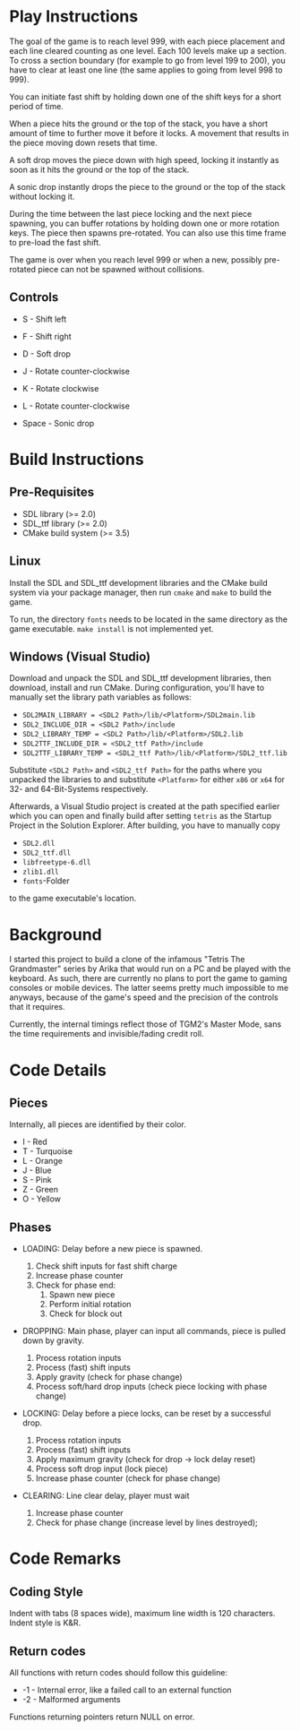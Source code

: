 # Play Instructions
The goal of the game is to reach level 999, with each piece placement and each line cleared counting as one level. Each
100 levels make up a section. To cross a section boundary (for example to go from level 199 to 200), you have to clear
at least one line (the same applies to going from level 998 to 999).

You can initiate fast shift by holding down one of the shift keys for a short period of time.

When a piece hits the ground or the top of the stack, you have a short amount of time to further move it before it
locks. A movement that results in the piece moving down resets that time.

A soft drop moves the piece down with high speed, locking it instantly as soon as it hits the ground or the top of the
stack.

A sonic drop instantly drops the piece to the ground or the top of the stack without locking it.

During the time between the last piece locking and the next piece spawning, you can buffer rotations by holding down one
or more rotation keys. The piece then spawns pre-rotated. You can also use this time frame to pre-load the fast shift.

The game is over when you reach level 999 or when a new, possibly pre-rotated piece can not be spawned without
collisions.

## Controls

* S - Shift left
* F - Shift right
* D - Soft drop

* J - Rotate counter-clockwise
* K - Rotate clockwise
* L - Rotate counter-clockwise

* Space - Sonic drop

# Build Instructions
## Pre-Requisites

* SDL library (>= 2.0)
* SDL_ttf library (>= 2.0)
* CMake build system (>= 3.5)

## Linux
Install the SDL and SDL_ttf development libraries and the CMake build system via your package manager, then run `cmake`
and `make` to build the game.

To run, the directory `fonts` needs to be located in the same directory as the game executable. `make install` is not
implemented yet.

## Windows (Visual Studio)
Download and unpack the SDL and SDL_ttf development libraries, then download, install and run CMake. During
configuration, you'll have to manually set the library path variables as follows:

* `SDL2MAIN_LIBRARY = <SDL2 Path>/lib/<Platform>/SDL2main.lib`
* `SDL2_INCLUDE_DIR = <SDL2 Path>/include`
* `SDL2_LIBRARY_TEMP = <SDL2 Path>/lib/<Platform>/SDL2.lib`
* `SDL2TTF_INCLUDE_DIR = <SDL2_ttf Path>/include`
* `SDL2TTF_LIBRARY_TEMP = <SDL2_ttf Path>/lib/<Platform>/SDL2_ttf.lib`

Substitute `<SDL2 Path>` and `<SDL2_ttf Path>` for the paths where you unpacked the libraries to and substitute
`<Platform>` for either `x86` or `x64` for 32- and 64-Bit-Systems respectively.

Afterwards, a Visual Studio project is created at the path specified earlier which you can open and finally build after
setting `tetris` as the Startup Project in the Solution Explorer. After building, you have to manually copy

* `SDL2.dll`
* `SDL2_ttf.dll`
* `libfreetype-6.dll`
* `zlib1.dll`
* `fonts`-Folder

to the game executable's location.

# Background
I started this project to build a clone of the infamous "Tetris The Grandmaster" series by Arika that would run on a PC
and be played with the keyboard. As such, there are currently no plans to port the game to gaming consoles or mobile
devices. The latter seems pretty much impossible to me anyways, because of the game's speed and the precision of the
controls that it requires.

Currently, the internal timings reflect those of TGM2's Master Mode, sans the time requirements and invisible/fading
credit roll.

# Code Details
## Pieces
Internally, all pieces are identified by their color.

* I - Red
* T - Turquoise
* L - Orange
* J - Blue
* S - Pink
* Z - Green
* O - Yellow

## Phases

* LOADING: Delay before a new piece is spawned.
	1. Check shift inputs for fast shift charge
	2. Increase phase counter
	3. Check for phase end:
		1. Spawn new piece
		2. Perform initial rotation
		3. Check for block out

* DROPPING: Main phase, player can input all commands, piece is pulled down by gravity.
	1. Process rotation inputs
	2. Process (fast) shift inputs
	3. Apply gravity (check for phase change)
	4. Process soft/hard drop inputs (check piece locking with phase change)

* LOCKING: Delay before a piece locks, can be reset by a successful drop.
	1. Process rotation inputs
	2. Process (fast) shift inputs
	3. Apply maximum gravity (check for drop -> lock delay reset)
	4. Process soft drop input (lock piece)
	5. Increase phase counter (check for phase change)

* CLEARING: Line clear delay, player must wait
	1. Increase phase counter
	2. Check for phase change (increase level by lines destroyed);

# Code Remarks
## Coding Style
Indent with tabs (8 spaces wide), maximum line width is 120 characters. Indent style is K&R.

## Return codes
All functions with return codes should follow this guideline:

* -1 - Internal error, like a failed call to an external function
* -2 - Malformed arguments

Functions returning pointers return NULL on error.
